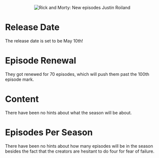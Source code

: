 
<p align="center">
<img src="https://cdn.images.express.co.uk/img/dynamic/20/590x/secondary/Rick-and-Morty-season-4-new-episodes-Justin-Roiland-Dan-Harmon-Netflix-Adult-Swim-1338837.jpg" class="swap swapped-image" alt="Rick and Morty: New episodes Justin Roiland" title="Rick and Morty: New episodes Justin Roiland" data-w="590" data-h="628" data-src1="https://cdn.images.express.co.uk/img/dynamic/20/590x/secondary/Rick-and-Morty-season-4-new-episodes-Justin-Roiland-Dan-Harmon-Netflix-Adult-Swim-1338837.jpg" data-media1="" data-imgcount="1">

</p>

# Release Date

The release date is set to be May 10th!

# Episode Renewal

They got renewed for 70 episodes, which will push them past the 100th episode mark.

# Content

There have been no hints about what the season will be about.

# Episodes Per Season

There have been no hints about how many episodes will be in the season besides the fact that the creators are hesitant to do four for fear of failure.
